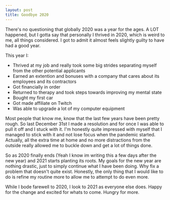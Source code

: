 ```yaml
---
layout: post
title: Goodbye 2020
---
```

There's no questioning that globally 2020 was a year for the ages. A LOT happened, but I gotta say that personally I thrived in 2020,
which is weird to me, all things considered. I got to admit it almost feels slightly guilty to have had a good year.

This year I:
- Thrived at my job and really took some big strides separating myself from the other potential applicants
- Earned an extention and bonuses with a company that cares about its employees and its contractors
- Got financially in order
- Returned to therapy and took steps towards improving my mental state 
- Bought my first car
- Got made affiliate on Twitch
- Was able to upgrade a lot of my computer equipment

Most people that know me, know that the last few years have been pretty rough. So last December 31st I made a resolution and for once
I was able to pull it off and I stuck with it. I'm honestly quite impressed with myself that I managed to stick with it and not lose
focus when the pandemic started. Actually, all the extra time at home and no more distractions from the outside really allowed me to
buckle down and get a lot of things done.

So as 2020 finally ends (Yeah I know im writing this a few days after the new year) and 2021 starts planting its roots. My goals for
the new year are nothing drastic, just to simply continue what I have been doing. Why fix a problem that doesn't quite exist. Honestly,
the only thing that I would like to do is refine my routine more to allow me to attempt to do even more. 

While I bode farewell to 2020, I look to 2021 as everyone else does. Happy for the change and excited for whats to come. Hungry for more.

